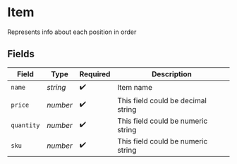 # Item

Represents info about each position in order


## Fields

| Field                              | Type                               | Required                           | Description                        |
| ---------------------------------- | ---------------------------------- | ---------------------------------- | ---------------------------------- |
| `name`                             | *string*                           | :heavy_check_mark:                 | Item name                          |
| `price`                            | *number*                           | :heavy_check_mark:                 | This field could be decimal string |
| `quantity`                         | *number*                           | :heavy_check_mark:                 | This field could be numeric string |
| `sku`                              | *number*                           | :heavy_check_mark:                 | This field could be numeric string |